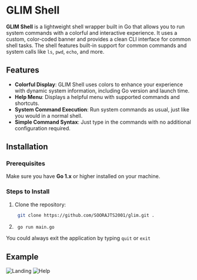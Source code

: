 # GLIM Shell

**GLIM Shell** is a lightweight shell wrapper built in Go that allows you to run system commands with a colorful and interactive experience. It uses a custom, color-coded banner and provides a clean CLI interface for common shell tasks. The shell features built-in support for common commands and system calls like `ls`, `pwd`, `echo`, and more.

## Features

- **Colorful Display**: GLIM Shell uses colors to enhance your experience with dynamic system information, including Go version and launch time.
- **Help Menu**: Displays a helpful menu with supported commands and shortcuts.
- **System Command Execution**: Run system commands as usual, just like you would in a normal shell.
- **Simple Command Syntax**: Just type in the commands with no additional configuration required.

## Installation

### Prerequisites

Make sure you have **Go 1.x** or higher installed on your machine.

### Steps to Install

1. Clone the repository:
   ```bash
    git clone https://github.com/SOORAJTS2001/glim.git .
   ```
2. ```bash
    go run main.go
   ```
You could always exit the application by typing `quit` or `exit`

## Example

![Landing](https://raw.githubusercontent.com/SOORAJTS2001/glim/refs/heads/main/landing.png)
![Help](https://raw.githubusercontent.com/SOORAJTS2001/glim/refs/heads/main/help.png)

